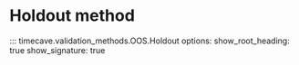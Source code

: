 # Holdout method

::: timecave.validation_methods.OOS.Holdout
    options:
        show_root_heading: true
        show_signature: true
